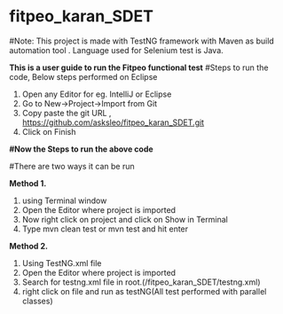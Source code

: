 # fitpeo_karan_SDET
#Note: This project is made with TestNG framework with Maven as build automation tool . 
Language used for Selenium test is Java.

**This is a user guide to run the Fitpeo functional test**
#Steps to run the code, Below steps performed on Eclipse
1. Open any Editor for eg. IntelliJ or Eclipse
2. Go to New->Project->Import from Git
3. Copy paste the git URL , https://github.com/asksleo/fitpeo_karan_SDET.git
4. Click on Finish


**#Now the Steps to run the above code**

#There are two ways it can be run

**Method 1.**

1. using Terminal window
2. Open the Editor where project is imported
3. Now right click on project and click on Show in Terminal
4. Type mvn clean test or mvn test and hit enter

**Method 2.**
1. Using TestNG.xml file
2. Open the Editor where project is imported
3. Search for testng.xml file in root.(/fitpeo_karan_SDET/testng.xml)
4. right click on file and run as testNG(All test performed with parallel classes)
